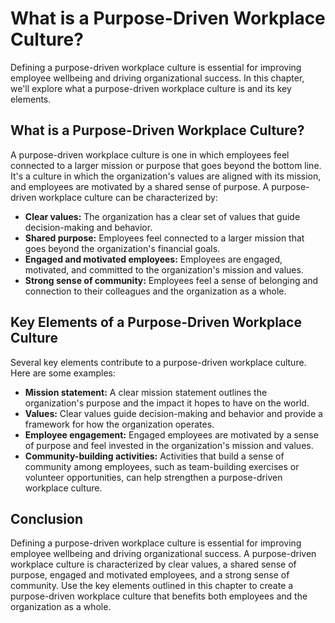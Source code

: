 What is a Purpose-Driven Workplace Culture?
===================================================================================================

Defining a purpose-driven workplace culture is essential for improving employee wellbeing and driving organizational success. In this chapter, we'll explore what a purpose-driven workplace culture is and its key elements.

What is a Purpose-Driven Workplace Culture?
-------------------------------------------

A purpose-driven workplace culture is one in which employees feel connected to a larger mission or purpose that goes beyond the bottom line. It's a culture in which the organization's values are aligned with its mission, and employees are motivated by a shared sense of purpose. A purpose-driven workplace culture can be characterized by:

* **Clear values:** The organization has a clear set of values that guide decision-making and behavior.
* **Shared purpose:** Employees feel connected to a larger mission that goes beyond the organization's financial goals.
* **Engaged and motivated employees:** Employees are engaged, motivated, and committed to the organization's mission and values.
* **Strong sense of community:** Employees feel a sense of belonging and connection to their colleagues and the organization as a whole.

Key Elements of a Purpose-Driven Workplace Culture
--------------------------------------------------

Several key elements contribute to a purpose-driven workplace culture. Here are some examples:

* **Mission statement:** A clear mission statement outlines the organization's purpose and the impact it hopes to have on the world.
* **Values:** Clear values guide decision-making and behavior and provide a framework for how the organization operates.
* **Employee engagement:** Engaged employees are motivated by a sense of purpose and feel invested in the organization's mission and values.
* **Community-building activities:** Activities that build a sense of community among employees, such as team-building exercises or volunteer opportunities, can help strengthen a purpose-driven workplace culture.

Conclusion
----------

Defining a purpose-driven workplace culture is essential for improving employee wellbeing and driving organizational success. A purpose-driven workplace culture is characterized by clear values, a shared sense of purpose, engaged and motivated employees, and a strong sense of community. Use the key elements outlined in this chapter to create a purpose-driven workplace culture that benefits both employees and the organization as a whole.
